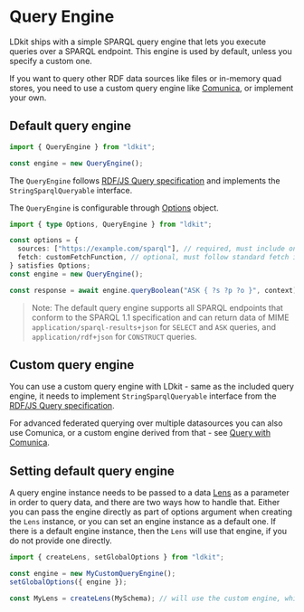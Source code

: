 # Query Engine

LDkit ships with a simple SPARQL query engine that lets you execute queries over
a SPARQL endpoint. This engine is used by default, unless you specify a custom
one.

If you want to query other RDF data sources like files or in-memory quad stores,
you need to use a custom query engine like [Comunica](https://comunica.dev), or
implement your own.

## Default query engine

```ts
import { QueryEngine } from "ldkit";

const engine = new QueryEngine();
```

The `QueryEngine` follows
[RDF/JS Query specification](https://rdf.js.org/query-spec/) and implements the
`StringSparqlQueryable` interface.

The `QueryEngine` is configurable through [Options](./options) object.

```ts
import { type Options, QueryEngine } from "ldkit";

const options = {
  sources: ["https://example.com/sparql"], // required, must include one SPARQL endpoint
  fetch: customFetchFunction, // optional, must follow standard fetch interface
} satisfies Options;
const engine = new QueryEngine();

const response = await engine.queryBoolean("ASK { ?s ?p ?o }", context);
```

> Note: The default query engine supports all SPARQL endpoints that conform to
> the SPARQL 1.1 specification and can return data of MIME
> `application/sparql-results+json` for `SELECT` and `ASK` queries, and
> `application/rdf+json` for `CONSTRUCT` queries.

## Custom query engine

You can use a custom query engine with LDkit - same as the included query
engine, it needs to implement `StringSparqlQueryable` interface from the
[RDF/JS Query specification](https://rdf.js.org/query-spec/).

For advanced federated querying over multiple datasources you can also use
Comunica, or a custom engine derived from that - see
[Query with Comunica](../advanced/query-with-comunica).

## Setting default query engine

A query engine instance needs to be passed to a data [Lens](./lens) as a
parameter in order to query data, and there are two ways how to handle that.
Either you can pass the engine directly as part of options argument when
creating the `Lens` instance, or you can set an engine instance as a default
one. If there is a default engine instance, then the `Lens` will use that
engine, if you do not provide one directly.

```ts
import { createLens, setGlobalOptions } from "ldkit";

const engine = new MyCustomQueryEngine();
setGlobalOptions({ engine });

const MyLens = createLens(MySchema); // will use the custom engine, which is now default
```
